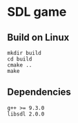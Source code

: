 # SDL game

## Build on Linux

    mkdir build
    cd build
    cmake ..
    make

## Dependencies

    g++ >= 9.3.0
    libsdl 2.0.0